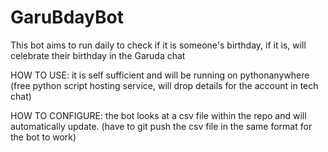 # GaruBdayBot
This bot aims to run daily to check if it is someone's birthday, if it is, will celebrate their birthday in the Garuda chat

HOW TO USE: it is self sufficient and will be running on pythonanywhere (free python script hosting service, will drop details for the account in tech chat)

HOW TO CONFIGURE: the bot looks at a csv file within the repo and will automatically update. (have to git push the csv file in the same format for the bot to work)
